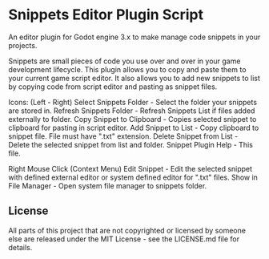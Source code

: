 # Snippets Editor Plugin Script

An editor plugin for Godot engine 3.x to make manage code snippets in your projects.

Snippets are small pieces of code you use over and over in your game development lifecycle.
This plugin allows you to copy and paste them to your current game script editor. It also
allows you to add new snippets to list by copying code from script editor and pasting as snippet files.

Icons: (Left - Right)
Select Snippets Folder - Select the folder your snippets are stored in.
Refresh Snippets Folder - Refresh Snippets List if files added externally to folder.
Copy Snippet to Clipboard - Copies selected snippet to clipboard for pasting in script editor.
Add Snippet to List - Copy clipboard to snippet file. File must have ".txt" extension.
Delete Snippet from List - Delete the selected snippet from list and folder.
Snippet Plugin Help - This file.

Right Mouse Click (Context Menu)
Edit Snippet - Edit the selected snippet with defined external editor or system defined editor for ".txt" files.
Show in File Manager - Open system file manager to snippets folder.

## License

All parts of this project that are not copyrighted or licensed by someone else are released under the MIT License - see the LICENSE.md file for details.
